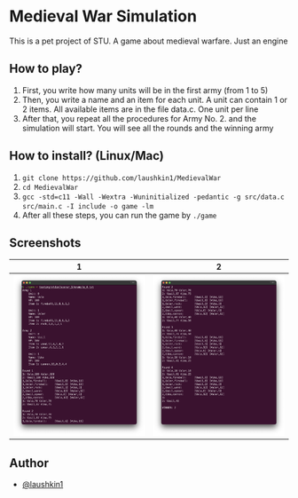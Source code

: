 # Medieval War Simulation
This is a pet project of STU. A game about medieval warfare. Just an engine

## How to play?
1. First, you write how many units will be in the first army (from 1 to 5)
2. Then, you write a name and an item for each unit. A unit can contain 1 or 2 items. All available items are in the file data.c. One unit per line
3. After that, you repeat all the procedures for Army No. 2. and the simulation will start. You will see all the rounds and the winning army

## How to install? (Linux/Mac)
1. `git clone https://github.com/laushkin1/MedievalWar`
2. `cd MedievalWar`
3. `gcc -std=c11 -Wall -Wextra -Wuninitialized -pedantic -g src/data.c src/main.c -I include -o game -lm`
4. After all these steps, you can run the game by `./game`

## Screenshots
| 1                       | 2                       |
|-------------------------|-------------------------|
| ![1](screenshots/1.png) | ![2](screenshots/2.png) |

## Author
- [@laushkin1](https://github.com/laushkin1)

